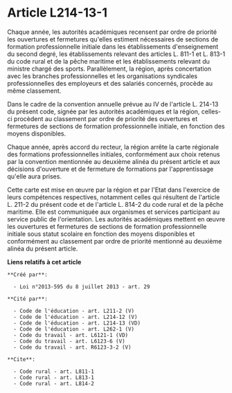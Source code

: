 # Article L214-13-1

Chaque année, les autorités académiques recensent par ordre de priorité les ouvertures et fermetures qu'elles estiment
nécessaires de sections de formation professionnelle initiale dans les établissements d'enseignement du second degré, les
établissements relevant des articles L. 811-1 et L. 813-1 du code rural et de la pêche maritime et les établissements
relevant du ministre chargé des sports. Parallèlement, la région, après concertation avec les branches professionnelles et
les organisations syndicales professionnelles des employeurs et des salariés concernés, procède au même classement. 

Dans le cadre de la convention annuelle prévue au IV de l'article L. 214-13 du présent code, signée par les autorités
académiques et la région, celles-ci procèdent au classement par ordre de priorité des ouvertures et fermetures de sections de
formation professionnelle initiale, en fonction des moyens disponibles. 

Chaque année, après accord du recteur, la région arrête la carte régionale des formations professionnelles initiales,
conformément aux choix retenus par la convention mentionnée au deuxième alinéa du présent article et aux décisions
d'ouverture et de fermeture de formations par l'apprentissage qu'elle aura prises. 

Cette carte est mise en œuvre par la région et par l'Etat dans l'exercice de leurs compétences respectives, notamment celles
qui résultent de l'article L. 211-2 du présent code et de l'article L. 814-2 du code rural et de la pêche maritime. Elle est
communiquée aux organismes et services participant au service public de l'orientation. Les autorités académiques mettent en
œuvre les ouvertures et fermetures de sections de formation professionnelle initiale sous statut scolaire en fonction des
moyens disponibles et conformément au classement par ordre de priorité mentionné au deuxième alinéa du présent article.

**Liens relatifs à cet article**

	**Créé par**:

	  - Loi n°2013-595 du 8 juillet 2013 - art. 29

	**Cité par**:

	  - Code de l'éducation - art. L211-2 (V)
	  - Code de l'éducation - art. L214-12 (V)
	  - Code de l'éducation - art. L214-13 (VD)
	  - Code de l'éducation - art. L262-1 (V)
	  - Code du travail - art. L6121-1 (VD)
	  - Code du travail - art. L6123-6 (V)
	  - Code du travail - art. R6123-3-2 (V)

	**Cite**:

	  - Code rural - art. L811-1
	  - Code rural - art. L813-1
	  - Code rural - art. L814-2
